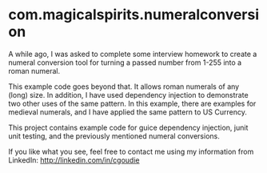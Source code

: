com.magicalspirits.numeralconversion
====================================

A while ago, I was asked to complete some interview homework to create a numeral conversion tool for turning a passed number from 1-255 into a roman numeral.

This example code goes beyond that. It allows roman numerals of any (long) size. In addition, I have used dependency injection to demonstrate two other uses of the same pattern. In this example, there are examples for medieval numerals, and I have applied the same pattern to US Currency.

This project contains example code for guice dependency injection, junit unit testing, and the previously mentioned numeral conversions.

If you like what you see, feel free to contact me using my information from LinkedIn: 
http://linkedin.com/in/cgoudie
